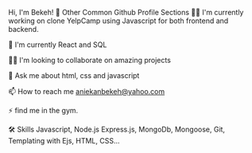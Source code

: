 Hi, I'm Bekeh! 👋
Other Common Github Profile Sections
👩‍💻 I'm currently working on clone YelpCamp using Javascript for both frontend and backend.

🧠 I'm currently React and SQL

👯‍♀️ I'm looking to collaborate on amazing projects

💬 Ask me about html, css and javascript

📫 How to reach me aniekanbekeh@yahoo.com

⚡️ find me in the gym.


🛠 Skills
Javascript, Node.js Express.js, MongoDb, Mongoose, Git, Templating with Ejs,  HTML, CSS...
